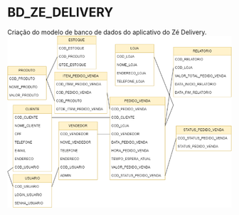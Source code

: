# BD_ZE_DELIVERY
Criação do modelo de banco de dados do aplicativo do Zé Delivery.
<img src="https://github.com/amandadopinho/BD_ZE_DELIVERY/blob/main/bd_zedelivery.png">
